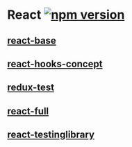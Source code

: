 # React [![npm version](https://img.shields.io/npm/v/react.svg?style=flat)](https://www.npmjs.com/package/react)

## [react-base](https://hoseong511.github.io/react-redux/react-base/)
  
## [react-hooks-concept](https://hoseong511.github.io/react-redux/react-hooks-concept/)

## [redux-test](https://hoseong511.github.io/react-redux/redux/redux-test)

## [react-full](https://hoseong511.github.io/react-redux/react-full/)

## [react-testinglibrary](https://hoseong511.github.io/react-redux/testinglibrary-react/)
